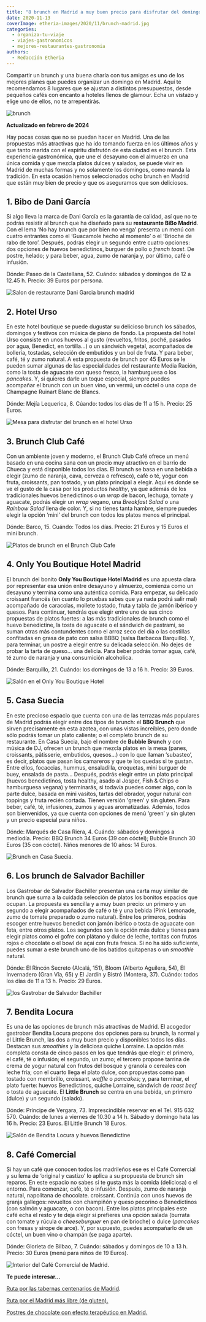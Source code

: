 ```yaml
---
title: "8 brunch en Madrid a muy buen precio para disfrutar del domingo"
date: 2020-11-13
coverImage: etheria-images/2020/11/brunch-madrid.jpg
categories: 
  - organiza-tu-viaje
  - viajes-gastronomicos
  - mejores-restaurantes-gastronomia
authors: 
  - Redacción Etheria
---
```


Compartir un brunch y una buena charla con tus amigas es uno de los mejores planes que 
puedes organizar un domingo en Madrid. Aquí te recomendamos 8 lugares que se ajustan a 
distintos presupuestos, desde pequeños cafés con encanto a hoteles llenos de glamour. 
Echa un vistazo y elige uno de ellos, no te arrepentirás. 

![brunch](etheria-images/2020/11/brunch-madrid-1.jpg "El brunch se ha convertido en una de las mejores opciones para comenzar el domingo.")

**Actualizado en febrero de 2024** 

Hay pocas cosas que no se puedan hacer en Madrid. Una de las propuestas más atractivas 
que ha ido tomando fuerza en los últimos años y que tanto marida con el espíritu 
disfrutón de esta ciudad es el brunch. Esta experiencia gastronómica, que une el 
desayuno con el almuerzo en una única comida y que mezcla platos dulces y salados, se 
puede vivir en Madrid de muchas formas y no solamente los domingos, como manda la 
tradición. En esta ocasión hemos seleccionados ocho brunch en Madrid que están muy bien 
de precio y que os aseguramos que son deliciosos. 

## 1\. Bibo de Dani García

Si algo lleva la marca de Dani García es la garantía de calidad, así que no te podrás 
resistir al brunch que ha diseñado para su **restaurante BiBo Madrid**. Con el lema ‘No 
hay brunch que por bien no venga’ presenta un menú con cuatro entrantes como el 
‘Guacamole hecho al momento’ o el ‘Brioche de rabo de toro’. Después, podrás elegir un 
segundo entre cuatro opciones: dos opciones de huevos benedictinos, burguer de pollo o 
_french toast_. De postre, helado; y para beber, agua, zumo de naranja y, por último, 
café o infusión. 

Dónde: Paseo de la Castellana, 52. Cuándo: sábados y domingos de 12 a 12.45 h. Precio: 
39 Euros por persona. 

![Salon de restaurante Dani Garcia brunch madrid](etheria-images/2020/11/Brunch-madrid-bibo-dani-garcia.jpg "Brunch en ©BiBo Madrid, de Dani García.")

## 2\. Hotel Urso

En este hotel boutique se puede dugustar su delicioso brunch los sábados, domingos y 
festivos con música de piano de fondo. La propuesta del hotel Urso consiste en unos 
huevos al gusto (revueltos, fritos, poché, pasados por agua, Benedict, en tortilla...) o 
un sándwich vegetal, acompañados de bollería, tostadas, selección de embutidos y un bol 
de fruta. Y para beber, café, té y zumo natural. A esta propuesta de brunch por 45 Euros 
se le pueden sumar algunas de las especialidades del restaurante Media Ración, como la 
tosta de aguacate con queso fresco, la hamburguesa o los _pancakes_. Y, si quieres darle 
un toque especial, siempre puedes acompañar el brunch con un buen vino, un vermú, un 
cóctel o una copa de Champagne Ruinart Blanc de Blancs. 

Dónde: Mejía Lequerica, 8. Cúando: todos los días de 11 a 15 h. Precio: 25 Euros. 

![Mesa para disfrutar del brunch en el hotel Urso](etheria-images/2020/11/Brunch-madrid-hotel-urso.jpg "Detalle del elegante brunch en el © hotel Urso.")

## 3\. Brunch Club Café

Con un ambiente joven y moderno, el Brunch Club Café ofrece un menú basado en una cocina 
sana con un precio muy atractivo en el barrio de Chueca y está disponible todos los 
días. El brunch se basa en una bebida a elegir (zumo de naranja, cava, cerveza o 
refresco), café o té, yogur con fruta, croissants, pan tostado, y un plato principal a 
elegir. Aquí es donde se ve el gusto de la casa por los productos _healthy_, ya que 
además de los tradicionales huevos benedictinos o un _wrap_ de bacon, lechuga, tomate y 
aguacate, podrás elegir un _wrap_ vegano, una _Breakfast Salad_ o una _Rainbow Salad_ 
llena de color. Y, si no tienes tanta hambre, siempre puedes elegir la opción ‘mini’ del 
brunch con todos los platos menos el principal. 

Dónde: Barco, 15. Cuándo: Todos los días. Precio: 21 Euros y 15 Euros el mini brunch. 

![Platos de brunch en el Brunch Club Cafe](etheria-images/2020/11/Brunch-Madrid-coffee.jpg "Deliciosas propuestas de brunch en el © Brunch Club Café.")

## 4\. Only You Boutique Hotel Madrid

El brunch del bonito **Only You Boutique Hotel Madrid** es una apuesta clara por 
representar esa unión entre desayuno y almuerzo, comienza como un desayuno y termina 
como una auténtica comida. Para empezar, su delicado croissant francés (en cuanto lo 
pruebas sabes que ya nada podrá salir mal) acompañado de caracolas, mollete tostado, 
fruta y tabla de jamón ibérico y quesos. Para continuar, tendrás que elegir entre uno de 
sus cinco propuestas de platos fuertes: a las más tradicionales de brunch como el huevo 
benedictine, la tosta de aguacate o el sándwich de pastrami, se suman otras más 
contundentes como el arroz seco del día o las costillas confitadas en grasa de pato con 
salsa BBBQ (salsa Barbacoa Barquillo). Y, para terminar, un postre a elegir entre su 
delicada selección. No dejes de probar la tarta de queso… una delicia. Para beber podrás 
tomar agua, café, té zumo de naranja y una consumición alcoholica. 

Dónde: Barquillo, 21. Cuándo: los domingos de 13 a 16 h. Precio: 39 Euros. 

![Salón en el Only You Boutique Hotel](etheria-images/2020/11/Brunch-madrid-only-you-boutique.jpg "Brunch en el © Only You Boutique Hotel.")

## 5\. Casa Suecia

En este precioso espacio que cuenta con una de las terrazas más populares de Madrid 
podrás elegir entre dos tipos de brunch: el **BBQ Brunch** que sirven precisamente en 
esta azotea, con unas vistas increíbles, pero donde sólo podrás tomar un plato caliente; 
o el completo brunch de su restaurante. En Casa Suecia, bajo el nombre de **Bubble 
Brunch** y con música de DJ, ofrecen un brunch que mezcla platos en la mesa (panes, 
croissants, pâtisserie, embutidos, quesos...) con lo que llaman ‘subasteo’, es decir, 
platos que pasan los camareros y que te los quedas si te gustan. Entre ellos, focaccias, 
hummus, ensaladilla, croquetas, mini burguer de buey, ensalada de pasta… Después, podrás 
elegir entre un plato principal (huevos benedictinos, tosta healthy, asado al Josper, 
Fish & Chips o hamburguesa vegana) y terminarás, si todavía puedes comer algo, con la 
parte dulce, basada en mini vasitos, tartas del obrador, yogur natural con toppings y 
fruta recién cortada. Tienen versión 'green' y sin gluten. Para beber, café, té, 
infusiones, zumos y aguas aromatizadas. Además, todos son bienvenidos, ya que cuenta con 
opciones de menú ‘green’ y sin gluten y un precio especial para niños. 

Dónde: Marqués de Casa Riera, 4. Cuándo: sábados y domingos a mediodía. Precio: BBQ 
Brunch 34 Euros (39 con cóctel); Bubble Brunch 30 Euros (35 con cóctel). Niños menores 
de 10 años: 14 Euros. 

![Brunch en Casa Suecia.](etheria-images/2020/11/Brunch-madrid-casa-suecia.jpg "Vistas de Madrid y del brunch de © Casa Suecia.")

## 6\. Los brunch de Salvador Bachiller

Los Gastrobar de Salvador Bachiller presentan una carta muy similar de brunch que suma a 
la cuidada selección de platos los bonitos espacios que ocupan. La propuesta es sencilla 
y a muy buen precio: un primero y un segundo a elegir acompañados de café o té y una 
bebida (Pink Lemonade, zumo de tomate preparado o zumo natural). Entre los primeros, 
podrás escoger entre huevos benedict con jamón ibérico o tosta de aguacate con feta, 
entre otros platos. Los segundos son la opción más dulce y tienes para elegir platos 
como el gofre con plátano y dulce de leche, tortitas con frutos rojos o chocolate o el 
bowl de açai con fruta fresca. Si no ha sido suficiente, puedes sumar a este brunch uno 
de los batidos quitapenas o un _smoothie_ natural. 

Dónde: El Rincón Secreto (Alcalá, 151), Bloom (Alberto Aguilera, 54), El Invernadero 
(Gran Vía, 65) y El Jardín y Bistró (Montera, 37). Cuándo: todos los días de 11 a 13 h. 
Precio: 29 Euros. 

![los Gastrobar de Salvador Bachiller](etheria-images/2020/11/brunch-madrid-salvador-bachiller.jpg "Tomar el brunch en los © Gastrobar de Salvador Bachiller es una excelente opción.")

## 7\. Bendita Locura

Es una de las opciones de brunch más atractivas de Madrid. El acogedor gastrobar Bendita 
Locura propone dos opciones para su brunch, la normal y el Little Brunch, las dos a muy 
buen precio y disponibles todos los días. Destacan sus _smoothies_ y la deliciosa quiche 
Lorraine. La opción más completa consta de cinco pasos en los que tendrás que elegir: el 
primero, el café, té o infusión; el segundo, un zumo; el tercero propone tarrina de 
crema de yogur natural con frutos del bosque y granola o cereales con leche fría; con el 
cuarto llega el plato dulce, con propuestas como pan tostado con membrillo, croissant, 
_waffle_ o _pancakes_; y, para terminar, el plato fuerte: huevos Benedictinos, quiche 
Lorraine, sándwich de _roast beef_ o tosta de aguacate. El **Little Brunch** se centra 
en una bebida, un primero (dulce) y un segundo (salado). 

Dónde: Príncipe de Vergara, 73. Imprescindible reservar en el Tel. 915 632 570. Cuándo: 
de lunes a viernes de 10.30 a 14 h. Sábado y domingo hata las 16 h. Precio: 23 Euros. El 
Little Brunch 18 Euros. 

![Salón de Bendita Locura y huevos Benedictine](etheria-images/2020/11/Brunch-madrid-bendita-locura.jpg "El café © Bendita Locura es uno de los lugares más bonitos para tomar el brunch en Madrid.")

## 8\. Café Comercial

Si hay un café que conocen todos los madrileños ese es el Café Comercial y su lema de 
‘original y castizo’ lo aplica a su propuesta de brunch sin reparos. En este espacio no 
sabes si te gusta más la comida (deliciosa) o el entorno. Para comenzar, café, té o 
infusión. Después, zumo de naranja natural, napolitana de chocolate. croissant. Continúa 
con unos huevos de granja gallegos: revueltos con champiñón y queso pecorino o 
Benedictinos (con salmón y aguacate, o con bacon). Entre los platos principales este 
café echa el resto y te deja elegir si prefieres una opción salada (burrata con tomate y 
rúcula o _cheeseburguer_ en pan de brioche) o dulce (_pancakes_ con fresas y sirope de 
arce). Y, por supuesto, puedes acompañarlo de un cóctel, un buen vino o champán (se paga 
aparte). 

Dónde: Glorieta de Bilbao, 7. Cuándo: sábados y domingos de 10 a 13 h. Precio: 30 Euros 
(menú para niños de 19 Euros). 

![Interior del Café Comercial de Madrid.](etheria-images/2020/11/Brunch-madrid-cafe-comercial.jpg "Salón del castizo © Café Comercial.")

**Te puede interesar...** 

[Ruta por las tabernas centenarios de 
Madrid](https://etheriamagazine.com/2022/05/20/tabernas-historicas-de-madrid/). 

[Ruta por el Madrid más libre (de 
gluten).](https://etheriamagazine.com/2020/10/02/ruta-madrid-sin-gluten-mejores-restaurantes-pastelerias/) 

[Postres de chocolate con efecto terapéutico en 
Madrid.](https://etheriamagazine.com/2020/09/11/donde-tomar-mejores-postres-chocolate-en-madrid/)
